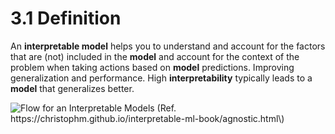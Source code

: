 # 3.1 Definition

An **interpretable model** helps you to understand and account for the factors that are \(not\) included in the **model** and account for the context of the problem when taking actions based on **model** predictions. Improving generalization and performance. High **interpretability** typically leads to a **model** that generalizes better.

![Flow for an Interpretable Models \(Ref. https://christophm.github.io/interpretable-ml-book/agnostic.html\)](../.gitbook/assets/image%20%287%29.png)

